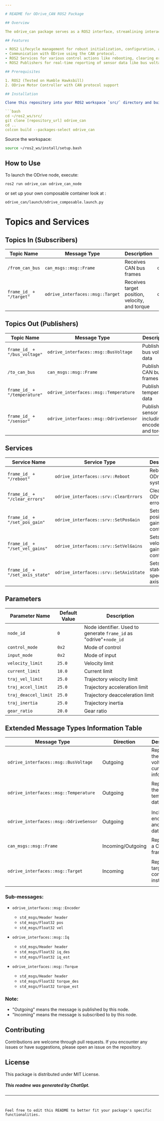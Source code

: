 ```yaml
---

# README for ODrive_CAN ROS2 Package

## Overview

The odrive_can package serves as a ROS2 interface, streamlining interactions and control mechanisms with the ODrive motor controller through the CAN communication protocol. Incorporating lifecycle management, this node efficiently manages data exchanges and control operations. It offers a range of ROS2 services for control tasks while employing ROS2 publishers for instantaneous data tracking and surveillance. When integrated with a lifecycle manager, this node has the ability to automatically restart if any issues arise.

## Features

- ROS2 Lifecycle management for robust initialization, configuration, and shutdown.
- Communication with ODrive using the CAN protocol.
- ROS2 Services for various control actions like rebooting, clearing errors, setting gains, and setting the axis state.
- ROS2 Publishers for real-time reporting of sensor data like bus voltage, temperature, encoder values, torque, and current (IQ).

## Prerequisites

1. ROS2 (Tested on Humble Hawksbill)
2. ODrive Motor Controller with CAN protocol support

## Installation

Clone this repository into your ROS2 workspace `src/` directory and build using colcon:

```bash
cd ~/ros2_ws/src/
git clone [repository_url] odrive_can
cd ..
colcon build --packages-select odrive_can
```

Source the workspace:

```bash
source ~/ros2_ws/install/setup.bash
```

## How to Use

To launch the ODrive node, execute:

```bash
ros2 run odrive_can odrive_can_node
```

or set up your own composable container look at :

```bash
odrive_can/launch/odrive_composable.launch.py
```


# Topics and Services

## Topics In (Subscribers)

| Topic Name                        | Message Type                        | Description                      | Callback Method                |
|-----------------------------------|-------------------------------------|----------------------------------|--------------------------------|
| `/from_can_bus`                   | `can_msgs::msg::Frame`              | Receives CAN bus frames          | `odrive_node::can_callback`    |
| `frame_id_ + "/target"`           | `odrive_interfaces::msg::Target`    | Receives target position, velocity, and torque | `odrive_node::target_callback`|

## Topics Out (Publishers)

| Topic Name                           | Message Type                               | Description                              |
|--------------------------------------|--------------------------------------------|------------------------------------------|
| `frame_id_ + "/bus_voltage"`         | `odrive_interfaces::msg::BusVoltage`       | Publishes bus voltage data               |
| `/to_can_bus`                        | `can_msgs::msg::Frame`                     | Publishes CAN bus frames                 |
| `frame_id_ + "/temperature"`         | `odrive_interfaces::msg::Temperature`      | Publishes temperature data               |
| `frame_id_ + "/sensor"`              | `odrive_interfaces::msg::OdriveSensor`     | Publishes sensor data including encoder, iq, and torque |


## Services

| Service Name                        | Service Type                          | Description                             |
|-------------------------------------|---------------------------------------|-----------------------------------------|
| `frame_id_ + "/reboot"`             | `odrive_interfaces::srv::Reboot`      | Reboots the ODrive system               |
| `frame_id_ + "/clear_errors"`       | `odrive_interfaces::srv::ClearErrors` | Clears ODrive errors                    |
| `frame_id_ + "/set_pos_gain"`       | `odrive_interfaces::srv::SetPosGain`  | Sets position gains for control loop    |
| `frame_id_ + "/set_vel_gains"`      | `odrive_interfaces::srv::SetVelGains` | Sets velocity gains for control loop    |
| `frame_id_ + "/set_axis_state"`     | `odrive_interfaces::srv::SetAxisState`| Sets the state for a specific axis     |


## Parameters

| Parameter Name          | Default Value | Description                                                         |
|-------------------------|--------------|---------------------------------------------------------------------|
| `node_id`               | `0`          | Node identifier. Used to generate `frame_id` as "odrive"+`node_id`   |
| `control_mode`          | `0x2`        | Mode of control                                                     |
| `input_mode`            | `0x2`        | Mode of input                                                       |
| `velocity_limit`        | `25.0`       | Velocity limit                                                      |
| `current_limit`         | `10.0`       | Current limit                                                       |
| `traj_vel_limit`        | `25.0`       | Trajectory velocity limit                                           |
| `traj_accel_limit`      | `25.0`       | Trajectory acceleration limit                                       |
| `traj_deaccel_limit`    | `25.0`       | Trajectory deacceleration limit                                     |
| `traj_inertia`          | `25.0`       | Trajectory inertia                                                  |
| `gear_ratio`            | `20.0`       | Gear ratio                                                          |


## Extended Message Types Information Table

| Message Type                         | Direction  | Description                                                  | Fields                                                                 |
|--------------------------------------|------------|--------------------------------------------------------------|------------------------------------------------------------------------|
| `odrive_interfaces::msg::BusVoltage` | Outgoing   | Represents the bus voltage and current information           | `std_msgs/Header header`, `std_msgs/Float32 bus_volt`, `std_msgs/Float32 bus_current`                   |
| `odrive_interfaces::msg::Temperature`| Outgoing   | Represents the temperature data                              | `std_msgs/Header header`, `std_msgs/Float32 fet_temp`, `std_msgs/Float32 motor_temp` |
| `odrive_interfaces::msg::OdriveSensor`| Outgoing  | Includes encoder, iq, and torque data                        | `odrive_interfaces/Torque torque`, `odrive_interfaces/Encoder encoder`, `odrive_interfaces/Iq iq`|
| `can_msgs::msg::Frame`               | Incoming/Outgoing | Represents a CAN bus frame                              | Standard CAN fields                                                      |
| `odrive_interfaces::msg::Target`     | Incoming   | Represents target control instructions                      | `std_msgs/Header header`, `std_msgs/Float32 pos_des`, `std_msgs/Float32 vel_des`, `std_msgs/Float32 torque_des`|

### Sub-messages:

- `odrive_interfaces::msg::Encoder`
  - `std_msgs/Header header`
  - `std_msgs/Float32 pos`
  - `std_msgs/Float32 vel`

- `odrive_interfaces::msg::Iq`
  - `std_msgs/Header header`
  - `std_msgs/Float32 iq_des`
  - `std_msgs/Float32 iq_est`

- `odrive_interfaces::msg::Torque`
  - `std_msgs/Header header`
  - `std_msgs/Float32 torque_des`
  - `std_msgs/Float32 torque_est`

### Note:
- "Outgoing" means the message is published by this node.
- "Incoming" means the message is subscribed to by this node.

## Contributing

Contributions are welcome through pull requests. If you encounter any issues or have suggestions, please open an issue on the repository.

## License

This package is distributed under MIT License.

##### This readme was generated by ChatGpt.

---
```


Feel free to edit this README to better fit your package's specific functionalities.
